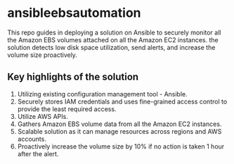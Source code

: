 # ansibleebsautomation

This repo guides in deploying a solution on Ansible to securely monitor all the Amazon EBS volumes attached on all the Amazon EC2 instances. the solution detects low disk space utilization, send alerts, and increase the volume size proactively.

## Key highlights of the solution
1. Utilizing existing configuration management tool - Ansible.
2. Securely stores IAM credentials and uses fine-grained access control to provide the least required access.
3. Utilize AWS APIs.
4. Gathers Amazon EBS volume data from all the Amazon EC2 instances.
5. Scalable solution as it can manage resources across regions and AWS accounts.
6. Proactively increase the volume size by 10% if no action is taken 1 hour after the alert.

